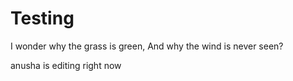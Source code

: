 # Testing

I wonder why the grass is green,
And why the wind is never seen?

anusha is editing right now 
